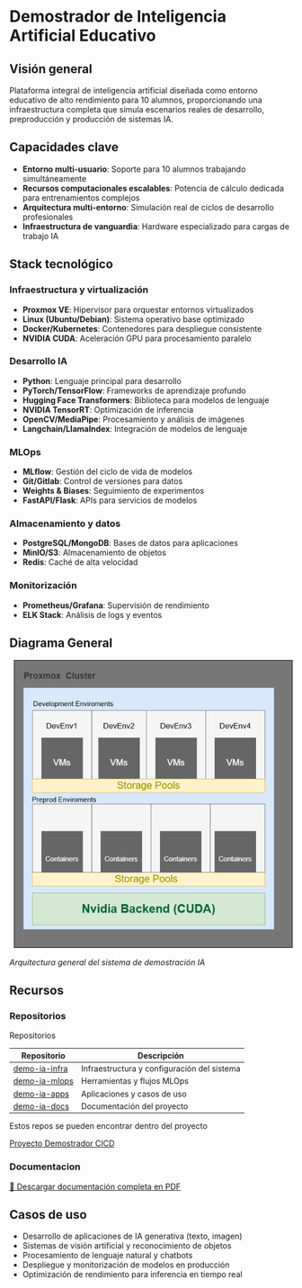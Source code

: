 
# Demostrador de Inteligencia Artificial Educativo

## Visión general

Plataforma integral de inteligencia artificial diseñada como entorno educativo de alto rendimiento para 10 alumnos, proporcionando una infraestructura completa que simula escenarios reales de desarrollo, preproducción y producción de sistemas IA.

## Capacidades clave

- **Entorno multi-usuario**: Soporte para 10 alumnos trabajando simultáneamente
- **Recursos computacionales escalables**: Potencia de cálculo dedicada para entrenamientos complejos
- **Arquitectura multi-entorno**: Simulación real de ciclos de desarrollo profesionales
- **Infraestructura de vanguardia**: Hardware especializado para cargas de trabajo IA

## Stack tecnológico

### Infraestructura y virtualización
- **Proxmox VE**: Hipervisor para orquestar entornos virtualizados
- **Linux (Ubuntu/Debian)**: Sistema operativo base optimizado
- **Docker/Kubernetes**: Contenedores para despliegue consistente
- **NVIDIA CUDA**: Aceleración GPU para procesamiento paralelo

### Desarrollo IA
- **Python**: Lenguaje principal para desarrollo
- **PyTorch/TensorFlow**: Frameworks de aprendizaje profundo
- **Hugging Face Transformers**: Biblioteca para modelos de lenguaje
- **NVIDIA TensorRT**: Optimización de inferencia
- **OpenCV/MediaPipe**: Procesamiento y análisis de imágenes
- **Langchain/LlamaIndex**: Integración de modelos de lenguaje

### MLOps
- **MLflow**: Gestión del ciclo de vida de modelos
- **Git/Gitlab**: Control de versiones para datos
- **Weights & Biases**: Seguimiento de experimentos
- **FastAPI/Flask**: APIs para servicios de modelos

### Almacenamiento y datos
- **PostgreSQL/MongoDB**: Bases de datos para aplicaciones
- **MinIO/S3**: Almacenamiento de objetos
- **Redis**: Caché de alta velocidad

### Monitorización
- **Prometheus/Grafana**: Supervisión de rendimiento
- **ELK Stack**: Análisis de logs y eventos

## Diagrama General


![Arquitectura del sistema](images/diagrama-general.drawio.png)

*Arquitectura general del sistema de demostración IA*

## Recursos


### Repositorios

Repositorios

| Repositorio | Descripción |
|------------|-------------|
| [demo-ia-infra](https://github.com/mikel-diez/demostradorcicd-infra) | Infraestructura y configuración del sistema |
| [demo-ia-mlops](https://github.com/mikel-diez/demostradorcicd-mlops) | Herramientas y flujos MLOps |
| [demo-ia-apps](https://github.com/mikel-diez/demostradorcicd-app) | Aplicaciones y casos de uso |
| [demo-ia-docs](https://github.com/mikel-diez/demostradorcicd) | Documentación del proyecto |

Estos repos se pueden encontrar dentro del proyecto

[Proyecto Demostrador CICD](https://github.com/users/mikel-diez/projects/1)

### Documentacion 

[📄 Descargar documentación completa en PDF](assets/documentacion-demostradorIA.pdf)


## Casos de uso

- Desarrollo de aplicaciones de IA generativa (texto, imagen)
- Sistemas de visión artificial y reconocimiento de objetos
- Procesamiento de lenguaje natural y chatbots
- Despliegue y monitorización de modelos en producción
- Optimización de rendimiento para inferencia en tiempo real

